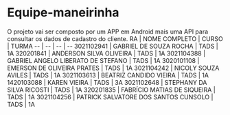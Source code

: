 # Equipe-maneirinha
O projeto vai ser composto por um APP em Android mais uma API para consultar os dados de cadastro do cliente.
RA | NOME COMPLETO | CURSO | TURMA
-- | -- | -- | --
3021102941 | GABRIEL DE SOUZA ROCHA | TADS | 1A
320201841 | ANDERSON SILVA OLIVEIRA | TADS | 1A
3021104388 | GABRIEL ANGELO LIBERATO DE STEFANO | TADS | 1A
3020101108 | EMERSON DE OLIVEIRA PRATES | TADS | 1A
3021104242 | NICOLY SOUZA AVILES | TADS | 1A
3021103613 | BEATRIZ CANDIDO VIEIRA | TADS | 1A
1420103088 | KAREN VIEIRA | TADS | 3A
3021102648 | STEPHANY DA SILVA RICOSTI | TADS | 1A
320201835 | FABRÍCIO MATIAS DE SIQUEIRA | TADS | 1A
3021104256 | PATRICK SALVATORE DOS SANTOS CUNSOLO | TADS | 1A
